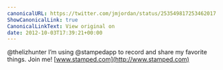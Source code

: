 ```yaml
---
canonicalURL: https://twitter.com/jmjordan/status/253549817253462017
ShowCanonicalLink: true
CanonicalLinkText: View original on
date: 2012-10-03T17:39:21+00:00
---
```

@thelizhunter I’m using @stampedapp to record and share my favorite things. Join me! [www.stamped.com](http://www.stamped.com)
